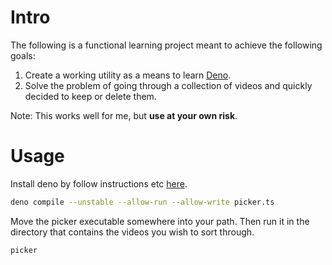 # Intro

The following is a functional learning project meant to achieve the following goals:
  1. Create a working utility as a means to learn [Deno](https://deno.land).
  2. Solve the problem of going through a collection of videos and quickly decided to keep or delete them.

Note: This works well for me, but **use at your own risk**.

# Usage

Install deno by follow instructions etc [here](https://deno.land). 

```bash
deno compile --unstable --allow-run --allow-write picker.ts
```

Move the picker executable somewhere into your path. Then run it in the directory that contains the videos you wish to sort through.

```bash
picker
```


